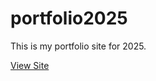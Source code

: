 # portfolio2025

This is my portfolio site for 2025.

[View Site](https://Maya0212.github.io/portfolio2025)